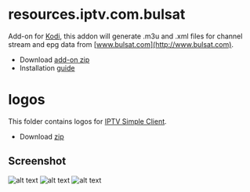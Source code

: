 # resources.iptv.com.bulsat
Add-on for [Kodi](https://kodi.tv), this addon will generate .m3u and .xml files for channel stream and epg data from [www.bulsat.com](http://www.bulsat.com).
* Download [add-on zip](https://github.com/vastril4o/kodi/raw/master/resources.iptv.bsc.zip)
* Installation [guide](https://github.com/vastril4o/kodi/tree/master/resources.iptv.bsc)

# logos
This folder contains logos for [IPTV Simple Client](http://kodi.wiki/view/Add-on:IPTV_Simple_Client).
* Download [zip](https://github.com/vastril4o/kodi/raw/master/logos.zip)

## Screenshot
![alt text](https://github.com/vastril4o/kodi/blob/master/resources.iptv.com.bulsat/resources/screenshot1.jpg)
![alt text](https://github.com/vastril4o/kodi/blob/master/resources.iptv.com.bulsat/resources/screenshot2.jpg)
![alt text](https://github.com/vastril4o/kodi/blob/master/resources.iptv.com.bulsat/resources/screenshot3.jpg)
